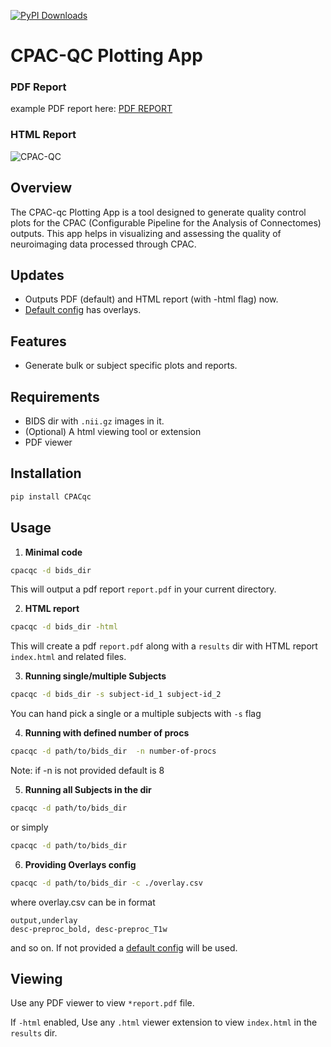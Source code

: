 [![PyPI Downloads](https://static.pepy.tech/badge/cpacqc)](https://pepy.tech/projects/cpacqc)

# CPAC-QC Plotting App

### PDF Report
example PDF report here: [PDF REPORT](https://github.com/birajstha/bids_qc/raw/main/static/sub-PA001_ses-V1W1_qc_report.pdf)

### HTML Report
![CPAC-QC](https://raw.githubusercontent.com/birajstha/bids_qc/main/static/cpac-qc.png)

## Overview

The CPAC-qc Plotting App is a tool designed to generate quality control plots for the CPAC (Configurable Pipeline for the Analysis of Connectomes) outputs. This app helps in visualizing and assessing the quality of neuroimaging data processed through CPAC.

## Updates
- Outputs PDF (default) and HTML report (with -html flag) now.
- [Default config](https://github.com/birajstha/bids_qc/raw/main/CPACqc/overlay/overlay.csv) has overlays.

## Features
- Generate bulk or subject specific plots and reports.

## Requirements

- BIDS dir with `.nii.gz` images in it.
- (Optional) A html viewing tool or extension
- PDF viewer

## Installation

```bash
pip install CPACqc
```

## Usage


1. **Minimal code**

```bash
cpacqc -d bids_dir
```

This will output a pdf report `report.pdf` in your current directory.


2. **HTML report**

```bash
cpacqc -d bids_dir -html
```

This will create a pdf `report.pdf` along with a `results` dir with HTML report `index.html` and related files.


3. **Running single/multiple Subjects**

```bash
cpacqc -d bids_dir -s subject-id_1 subject-id_2
```

You can hand pick a single or a multiple subjects with `-s` flag


4. **Running with defined number of procs**

```bash
cpacqc -d path/to/bids_dir  -n number-of-procs
```

Note: if -n is not provided default is 8


5. **Running all Subjects in the dir**

```bash
cpacqc -d path/to/bids_dir 
```

or simply

```bash
cpacqc -d path/to/bids_dir
```


6. **Providing Overlays config**

```bash
cpacqc -d path/to/bids_dir -c ./overlay.csv
```

where overlay.csv can be in format

```csv
output,underlay
desc-preproc_bold, desc-preproc_T1w
```

and so on.
If not provided a [default config](https://github.com/birajstha/bids_qc/raw/main/CPACqc/overlay/overlay.csv) will be used.

## Viewing

Use any PDF viewer to view `*report.pdf` file.

If `-html` enabled, Use any `.html` viewer extension to view `index.html` in the `results` dir.